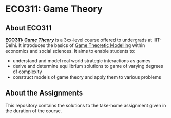 # ECO311: Game Theory

## About ECO311

**[ECO311: *Game Theory*](https://techtree.iiitd.edu.in/viewDescription/filename?=ECO311)** is a 3xx-level course offered to undergrads at IIIT-Delhi. It introduces the basics of [Game Theoretic Modelling](https://en.wikipedia.org/wiki/Game_theory) within economics and social sciences.
It aims to enable students to:

- understand and model real world strategic interactions as games
- derive and determine equilibrium solutions to game of varying degrees of complexity
- construct models of game theory and apply them to various problems

## About the Assignments

This repository contains the solutions to the take-home assignment given in the duration of the course.
